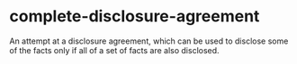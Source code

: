 # complete-disclosure-agreement
An attempt at a disclosure agreement, which can be used to disclose some of the facts only if all of a set of facts are also disclosed.
